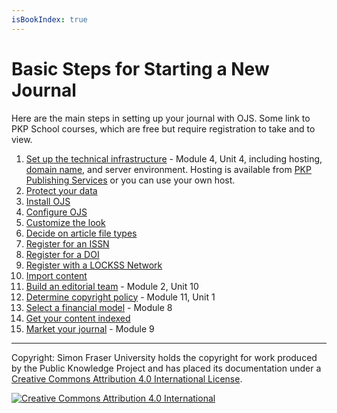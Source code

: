 ```yaml
---
isBookIndex: true
---
```

# Basic Steps for Starting a New Journal

Here are the main steps in setting up your journal with OJS.  Some link to PKP School courses, which are free but require registration to take and to view.

1. [Set up the technical infrastructure](http://pkpschool.sfu.ca/courses/becoming-an-editor/) - Module 4, Unit 4, including hosting, [domain name](https://www.wikihow.com/Pick-a-Good-Domain-Name-for-Your-Website), and server environment. Hosting is available from [PKP Publishing Services](https://pkpservices.sfu.ca/content/journal-hosting) or you can use your own host.
2. [Protect your data](http://pkpschool.sfu.ca/courses/becoming-an-editor/)
3. [Install OJS](http://docs.pkp.sfu.ca/learning-ojs/en/installing-upgrading#installation)
4. [Configure OJS](http://docs.pkp.sfu.ca/learning-ojs/en/journal-setup)
5. [Customize the look](http://docs.pkp.sfu.ca/learning-ojs/en/journal-setup#website-settings)
6. [Decide on article file types](http://docs.pkp.sfu.ca/learning-ojs/en/editorial-workflow#production)
7. [Register for an ISSN](http://www.issn.org/understanding-the-issn/what-is-an-issn/)
8. [Register for a DOI](../doi-plugin/)
9. [Register with a LOCKSS Network](https://www.lockss.org/support/prepare-your-content/open-access-preservation-options/)
10. [Import content](http://docs.pkp.sfu.ca/admin-guide/en/data-import-and-export)
11. [Build an editorial team](http://pkpschool.sfu.ca/courses/becoming-an-editor/) - Module 2, Unit 10
12. [Determine copyright policy](http://pkpschool.sfu.ca/courses/becoming-an-editor/) - Module 11, Unit 1
13. [Select a financial model](http://pkpschool.sfu.ca/courses/becoming-an-editor/) - Module 8
14. [Get your content indexed](http://pkp.sfu.ca/files/GettingFoundStayingFound.pdf) <!-- needs updating -->
15. [Market your journal](http://pkpschool.sfu.ca/courses/becoming-an-editor/) - Module 9

---

Copyright: Simon Fraser University holds the copyright for work produced by the Public Knowledge Project and has placed its documentation under a [Creative Commons Attribution 4.0 International License](http://creativecommons.org/licenses/by/4.0/).

[![](https://i.creativecommons.org/l/by/4.0/88x31.png "Creative Commons Attribution 4.0 International")](http://creativecommons.org/licenses/by/4.0/)
